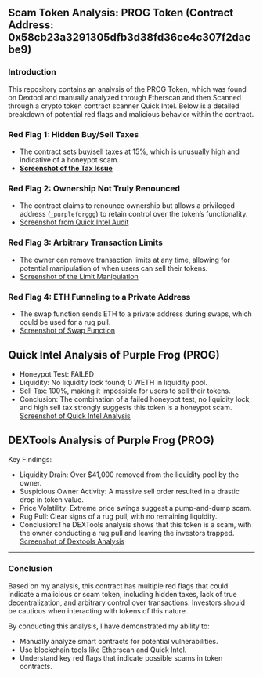 ## Scam Token Analysis: PROG Token (Contract Address: 0x58cb23a3291305dfb3d38fd36ce4c307f2dacbe9)

### Introduction
This repository contains an analysis of the PROG Token, which was found on Dextool and manually analyzed through Etherscan and then Scanned through a crypto token contract scanner Quick Intel. Below is a detailed breakdown of potential red flags and malicious behavior within the contract.

### Red Flag 1: Hidden Buy/Sell Taxes
- The contract sets buy/sell taxes at 15%, which is unusually high and indicative of a honeypot scam.
- **[Screenshot of the Tax Issue](screenshots/RedFlag1.png)**

### Red Flag 2: Ownership Not Truly Renounced
- The contract claims to renounce ownership but allows a privileged address (`_purpleforggg`) to retain control over the token’s functionality.
- [Screenshot from Quick Intel Audit](screenshots/RedFlag2.png)

### Red Flag 3: Arbitrary Transaction Limits
- The owner can remove transaction limits at any time, allowing for potential manipulation of when users can sell their tokens.
- [Screenshot of the Limit Manipulation](screenshots/RedFlag3.png)

### Red Flag 4: ETH Funneling to a Private Address
- The swap function sends ETH to a private address during swaps, which could be used for a rug pull.
- [Screenshot of Swap Function](screenshots/RedFlag4.png)

## Quick Intel Analysis of Purple Frog (PROG)
- Honeypot Test: FAILED
- Liquidity: No liquidity lock found; 0 WETH in liquidity pool.
- Sell Tax: 100%, making it impossible for users to sell their tokens.
- Conclusion: The combination of a failed honeypot test, no liquidity lock, and high sell tax strongly suggests this token is a honeypot scam.
[Screenshot of Quick Intel Analysis](screenshots/QuickIntel.png)

## DEXTools Analysis of Purple Frog (PROG)
Key Findings:
- Liquidity Drain: Over $41,000 removed from the liquidity pool by the owner.
- Suspicious Owner Activity: A massive sell order resulted in a drastic drop in token value.
- Price Volatility: Extreme price swings suggest a pump-and-dump scam.
- Rug Pull: Clear signs of a rug pull, with no remaining liquidity.
- Conclusion:The DEXTools analysis shows that this token is a scam, with the owner conducting a rug pull and leaving the investors trapped.
[Screenshot of Dextools Analysis](screenshots/Dextools.png)




---

### Conclusion

Based on my analysis, this contract has multiple red flags that could indicate a malicious or scam token, including hidden taxes, lack of true decentralization, and arbitrary control over transactions. Investors should be cautious when interacting with tokens of this nature.

By conducting this analysis, I have demonstrated my ability to:
- Manually analyze smart contracts for potential vulnerabilities.
- Use blockchain tools like Etherscan and Quick Intel.
- Understand key red flags that indicate possible scams in token contracts.
